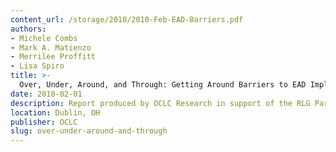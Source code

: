 ```yaml
---
content_url: /storage/2010/2010-Feb-EAD-Barriers.pdf
authors:
- Michele Combs
- Mark A. Matienzo
- Merrilee Proffitt
- Lisa Spiro
title: >-
  Over, Under, Around, and Through: Getting Around Barriers to EAD Implementation
date: 2010-02-01
description: Report produced by OCLC Research in support of the RLG Partnership
location: Dublin, OH
publisher: OCLC
slug: over-under-around-and-through
---
```

